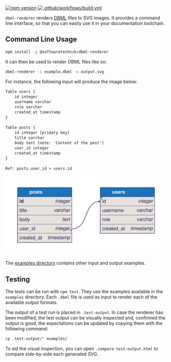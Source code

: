 [![npm version](https://img.shields.io/npm/v/@softwaretechnik/dbml-renderer)](https://www.npmjs.com/package/@softwaretechnik/dbml-renderer) [![.github/workflows/build.yml](https://github.com/softwaretechnik-berlin/dbml-renderer/actions/workflows/build.yml/badge.svg)](https://github.com/softwaretechnik-berlin/dbml-renderer/actions/workflows/build.yml)

`dbml-renderer` renders [DBML](https://www.dbml.org/home/) files to SVG images.
It provides a command line interface, so that you can easily use it in your
documentation toolchain.

## Command Line Usage

```bash
npm install -g @softwaretechnik/dbml-renderer
```

It can then be used to render DBML files like so:

```bash
dbml-renderer -i example.dbml -o output.svg
```

For instance, the following input will produce the image below:

```dbml
Table users {
    id integer
    username varchar
    role varchar
    created_at timestamp
}

Table posts {
    id integer [primary key]
    title varchar
    body text [note: 'Content of the post']
    user_id integer
    created_at timestamp
}

Ref: posts.user_id > users.id
```

![Posts example output](examples/user-posts.dbml.svg)

The [examples directory](examples/) contains other input and output examples.

## Testing

The tests can be run with `npm test`. They use the examples available in the
`examples` directory. Each `.dbml` file is used as input to render each of the
available output formats.

The output of a test run is placed in `.test-output`. In case the renderer has
been modified, the test output can be visually inspected and, confirmed the
output is good, the expectations can be updated by copying them with the
following command:

```bash
cp .test-output/* examples/
```

To aid the visual inspection, you can open `.compare-test-output.html` to
compare side-by-side each generated SVG.
